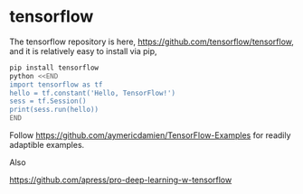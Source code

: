 # tensorflow

The tensorflow repository is here, https://github.com/tensorflow/tensorflow, and it is relatively easy to install via pip,
```bash
pip install tensorflow
python <<END
import tensorflow as tf
hello = tf.constant('Hello, TensorFlow!')
sess = tf.Session()
print(sess.run(hello))
END
```
Follow https://github.com/aymericdamien/TensorFlow-Examples for readily adaptible examples.

Also

https://github.com/apress/pro-deep-learning-w-tensorflow

